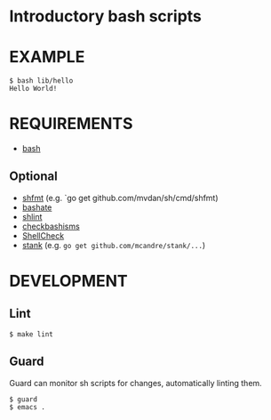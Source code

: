 # Introductory bash scripts

# EXAMPLE

```
$ bash lib/hello
Hello World!
```

# REQUIREMENTS

* [bash](https://www.gnu.org/software/bash/)

## Optional

* [shfmt](https://github.com/mvdan/sh) (e.g. `go get github.com/mvdan/sh/cmd/shfmt)
* [bashate](https://pypi.python.org/pypi/bashate/0.5.1)
* [shlint](https://rubygems.org/gems/shlint)
* [checkbashisms](https://sourceforge.net/projects/checkbaskisms/)
* [ShellCheck](https://hackage.haskell.org/package/ShellCheck)
* [stank](https://github.com/mcandre/stank) (e.g. `go get github.com/mcandre/stank/...`)

# DEVELOPMENT

## Lint

```
$ make lint
```

## Guard

Guard can monitor sh scripts for changes, automatically linting them.

```
$ guard
$ emacs .
```
